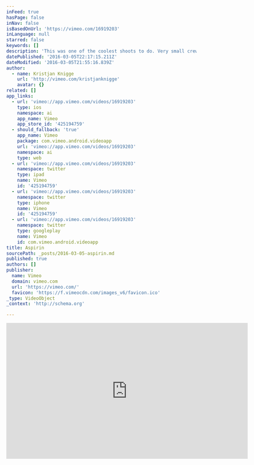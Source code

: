```yaml
---
inFeed: true
hasPage: false
inNav: false
isBasedOnUrl: 'https://vimeo.com/16919203'
inLanguage: null
starred: false
keywords: []
description: 'This was one of the coolest shoots to do. Very small crew, just me, the cameraman, the producer, one agency creative and a local producer/art director. All the cast was sourced locally in Arusha. The locations are all around Lake Natron.'
datePublished: '2016-03-05T22:17:15.211Z'
dateModified: '2016-03-05T21:55:16.839Z'
author:
  - name: Kristjan Knigge
    url: 'http://vimeo.com/kristjanknigge'
    avatar: {}
related: []
app_links:
  - url: 'vimeo://app.vimeo.com/videos/16919203'
    type: ios
    namespace: ai
    app_name: Vimeo
    app_store_id: '425194759'
  - should_fallback: 'true'
    app_name: Vimeo
    package: com.vimeo.android.videoapp
    url: 'vimeo://app.vimeo.com/videos/16919203'
    namespace: ai
    type: web
  - url: 'vimeo://app.vimeo.com/videos/16919203'
    namespace: twitter
    type: ipad
    name: Vimeo
    id: '425194759'
  - url: 'vimeo://app.vimeo.com/videos/16919203'
    namespace: twitter
    type: iphone
    name: Vimeo
    id: '425194759'
  - url: 'vimeo://app.vimeo.com/videos/16919203'
    namespace: twitter
    type: googleplay
    name: Vimeo
    id: com.vimeo.android.videoapp
title: Aspirin
sourcePath: _posts/2016-03-05-aspirin.md
published: true
authors: []
publisher:
  name: Vimeo
  domain: vimeo.com
  url: 'https://vimeo.com/'
  favicon: 'https://f.vimeocdn.com/images_v6/favicon.ico'
_type: VideoObject
_context: 'http://schema.org'

---
```

<iframe src="https://cdn.embedly.com/widgets/media.html?src=https%3A%2F%2Fplayer.vimeo.com%2Fvideo%2F16919203&amp;url=https%3A%2F%2Fvimeo.com%2F16919203&amp;image=http%3A%2F%2Fi.vimeocdn.com%2Fvideo%2F104343788_640.jpg&amp;key=b7d04c9b404c499eba89ee7072e1c4f7&amp;type=text%2Fhtml&amp;schema=vimeo" width="640" height="360" scrolling="no" frameborder="0" allowfullscreen="allowfullscreen" style=""></iframe>